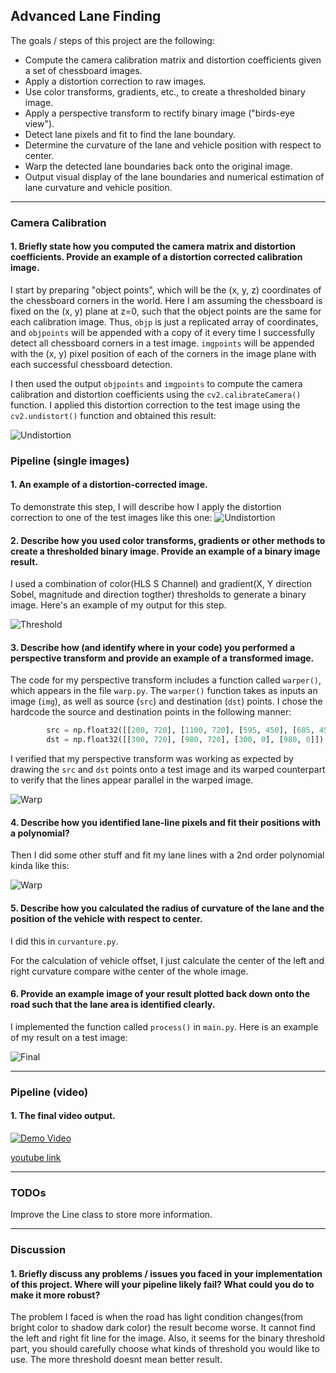 ## Advanced Lane Finding

The goals / steps of this project are the following:

* Compute the camera calibration matrix and distortion coefficients given a set of chessboard images.
* Apply a distortion correction to raw images.
* Use color transforms, gradients, etc., to create a thresholded binary image.
* Apply a perspective transform to rectify binary image ("birds-eye view").
* Detect lane pixels and fit to find the lane boundary.
* Determine the curvature of the lane and vehicle position with respect to center.
* Warp the detected lane boundaries back onto the original image.
* Output visual display of the lane boundaries and numerical estimation of lane curvature and vehicle position.

---

### Camera Calibration

#### 1. Briefly state how you computed the camera matrix and distortion coefficients. Provide an example of a distortion corrected calibration image. 

I start by preparing "object points", which will be the (x, y, z) coordinates of the chessboard corners in the world. Here I am assuming the chessboard is fixed on the (x, y) plane at z=0, such that the object points are the same for each calibration image.  Thus, `objp` is just a replicated array of coordinates, and `objpoints` will be appended with a copy of it every time I successfully detect all chessboard corners in a test image.  `imgpoints` will be appended with the (x, y) pixel position of each of the corners in the image plane with each successful chessboard detection.  

I then used the output `objpoints` and `imgpoints` to compute the camera calibration and distortion coefficients using the `cv2.calibrateCamera()` function.  I applied this distortion correction to the test image using the `cv2.undistort()` function and obtained this result: 

![Undistortion](./output_images/undist_test1.jpg)

### Pipeline (single images)

#### 1. An example of a distortion-corrected image.

To demonstrate this step, I will describe how I apply the distortion correction to one of the test images like this one:
![Undistortion](./output_images/undist_test1.jpg)

#### 2. Describe how you used color transforms, gradients or other methods to create a thresholded binary image.  Provide an example of a binary image result.

I used a combination of color(HLS S Channel) and gradient(X, Y direction Sobel, magnitude and direction togther) thresholds to generate a binary image.  Here's an example of my output for this step.  

![Threshold](./output_images/thresh_test1.jpg)

#### 3. Describe how (and identify where in your code) you performed a perspective transform and provide an example of a transformed image.

The code for my perspective transform includes a function called `warper()`, which appears in the file `warp.py`.  The `warper()` function takes as inputs an image (`img`), as well as source (`src`) and destination (`dst`) points.  I chose the hardcode the source and destination points in the following manner:

```python
        src = np.float32([[200, 720], [1100, 720], [595, 450], [685, 450]])
        dst = np.float32([[300, 720], [980, 720], [300, 0], [980, 0]])
```

I verified that my perspective transform was working as expected by drawing the `src` and `dst` points onto a test image and its warped counterpart to verify that the lines appear parallel in the warped image.

![Warp](./output_images/warped_test1.jpg)

#### 4. Describe how you identified lane-line pixels and fit their positions with a polynomial?

Then I did some other stuff and fit my lane lines with a 2nd order polynomial kinda like this:

![Warp](./output_images/fit_test1.jpg)

#### 5. Describe how you calculated the radius of curvature of the lane and the position of the vehicle with respect to center.

I did this in `curvanture.py`.

For the calculation of vehicle offset, I just calculate the center of the left and right curvature compare withe center of the whole image.

#### 6. Provide an example image of your result plotted back down onto the road such that the lane area is identified clearly.

I implemented the function called `process()` in `main.py`.  Here is an example of my result on a test image:

![Final](./output_images/final_test1.jpg)

---

### Pipeline (video)

#### 1. The final video output.
[![Demo Video](https://img.youtube.com/vi/yl1CSXA0v88/0.jpg)](https://www.youtube.com/watch?v=yl1CSXA0v88)

[youtube link](https://www.youtube.com/watch?v=yl1CSXA0v88&feature=youtu.be)

---

### TODOs
Improve the Line class to store more information.

---

### Discussion

#### 1. Briefly discuss any problems / issues you faced in your implementation of this project.  Where will your pipeline likely fail?  What could you do to make it more robust?

The problem I faced is when the road has light condition changes(from bright color to shadow dark color) the result become worse. It cannot find the left and right fit line for the image. Also, it seems for the binary threshold part, you should carefully choose what kinds of threshold you would like to use. The more threshold doesnt mean better result.
